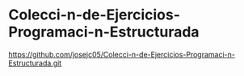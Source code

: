 # Colecci-n-de-Ejercicios-Programaci-n-Estructurada
https://github.com/josejc05/Colecci-n-de-Ejercicios-Programaci-n-Estructurada.git
